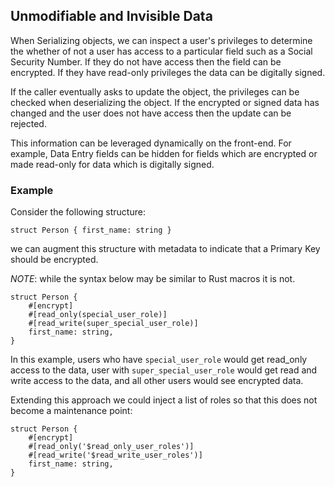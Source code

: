 ## Unmodifiable and Invisible Data

When Serializing objects, we can inspect a user's privileges
to determine the whether of not a user has access to a particular 
field such as a Social Security Number. If they do not have access
then the field can be encrypted. If they have read-only privileges
the data can be digitally signed.

If the caller eventually asks to update the object, the privileges
can be checked when deserializing the object. If the encrypted or 
signed data has changed and the user does not have access then the 
update can be rejected.

This information can be leveraged dynamically on the front-end.
For example, Data Entry fields can be hidden for fields which are 
encrypted or made read-only for data which is digitally signed. 


### Example

Consider the following structure:

    struct Person { first_name: string }

we can augment this structure with metadata to indicate that a Primary Key should be encrypted.

_NOTE_: while the syntax below may be similar to Rust macros it is not.

    struct Person {
        #[encrypt]
        #[read_only(special_user_role)]
        #[read_write(super_special_user_role)]
        first_name: string,
    }

In this example, users who have `special_user_role` would get read_only access to the data,
user with `super_special_user_role` would get read and write access to the data,
and all other users would see encrypted data.

Extending this approach we could inject a list of roles so that this does not become a maintenance point:

    struct Person {
        #[encrypt]
        #[read_only('$read_only_user_roles')]
        #[read_write('$read_write_user_roles')]
        first_name: string,
    }
